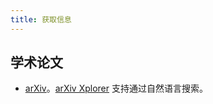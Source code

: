 ```yaml
---
title: 获取信息
---
```

## 学术论文
* [arXiv](https://arxiv.org/)。[arXiv Xplorer](https://arxivxplorer.com) 支持通过自然语言搜索。